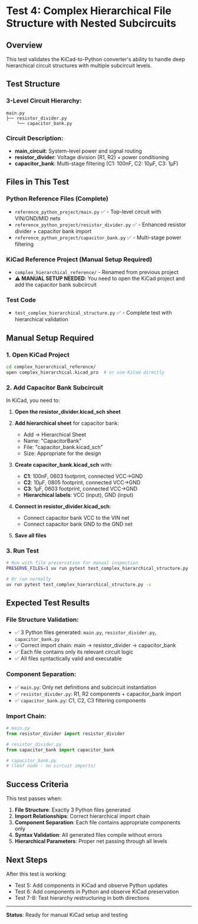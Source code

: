 # Test 4: Complex Hierarchical File Structure with Nested Subcircuits

## Overview

This test validates the KiCad-to-Python converter's ability to handle deep hierarchical circuit structures with multiple subcircuit levels.

## Test Structure

### 3-Level Circuit Hierarchy:
```
main.py
├── resistor_divider.py  
    └── capacitor_bank.py
```

### Circuit Description:
- **main_circuit**: System-level power and signal routing
- **resistor_divider**: Voltage division (R1, R2) + power conditioning
- **capacitor_bank**: Multi-stage filtering (C1: 100nF, C2: 10µF, C3: 1µF)

## Files in This Test

### Python Reference Files (Complete)
- `reference_python_project/main.py` ✅ - Top-level circuit with VIN/GND/MID nets
- `reference_python_project/resistor_divider.py` ✅ - Enhanced resistor divider + capacitor bank import
- `reference_python_project/capacitor_bank.py` ✅ - Multi-stage power filtering

### KiCad Reference Project (Manual Setup Required)
- `complex_hierarchical_reference/` - Renamed from previous project
- **⚠️ MANUAL SETUP NEEDED**: You need to open the KiCad project and add the capacitor bank subcircuit

### Test Code
- `test_complex_hierarchical_structure.py` ✅ - Complete test with hierarchical validation

## Manual Setup Required

### 1. Open KiCad Project
```bash
cd complex_hierarchical_reference/
open complex_hierarchical.kicad_pro  # or use KiCad directly
```

### 2. Add Capacitor Bank Subcircuit
In KiCad, you need to:

1. **Open the resistor_divider.kicad_sch sheet**
2. **Add hierarchical sheet** for capacitor bank:
   - Add → Hierarchical Sheet
   - Name: "CapacitorBank"
   - File: "capacitor_bank.kicad_sch"
   - Size: Appropriate for the design

3. **Create capacitor_bank.kicad_sch** with:
   - **C1**: 100nF, 0603 footprint, connected VCC→GND
   - **C2**: 10µF, 0805 footprint, connected VCC→GND  
   - **C3**: 1µF, 0603 footprint, connected VCC→GND
   - **Hierarchical labels**: VCC (input), GND (input)

4. **Connect in resistor_divider.kicad_sch**:
   - Connect capacitor bank VCC to the VIN net
   - Connect capacitor bank GND to the GND net

5. **Save all files**

### 3. Run Test
```bash
# Run with file preservation for manual inspection
PRESERVE_FILES=1 uv run pytest test_complex_hierarchical_structure.py -v

# Or run normally  
uv run pytest test_complex_hierarchical_structure.py -v
```

## Expected Test Results

### File Structure Validation:
- ✅ 3 Python files generated: `main.py`, `resistor_divider.py`, `capacitor_bank.py`
- ✅ Correct import chain: main → resistor_divider → capacitor_bank
- ✅ Each file contains only its relevant circuit logic
- ✅ All files syntactically valid and executable

### Component Separation:
- ✅ `main.py`: Only net definitions and subcircuit instantiation
- ✅ `resistor_divider.py`: R1, R2 components + capacitor_bank import
- ✅ `capacitor_bank.py`: C1, C2, C3 filtering components

### Import Chain:
```python
# main.py
from resistor_divider import resistor_divider

# resistor_divider.py  
from capacitor_bank import capacitor_bank

# capacitor_bank.py
# (leaf node - no circuit imports)
```

## Success Criteria

This test passes when:
1. **File Structure**: Exactly 3 Python files generated
2. **Import Relationships**: Correct hierarchical import chain
3. **Component Separation**: Each file contains appropriate components only
4. **Syntax Validation**: All generated files compile without errors
5. **Hierarchical Parameters**: Proper net passing through all levels

## Next Steps

After this test is working:
- Test 5: Add components in KiCad and observe Python updates
- Test 6: Add components in Python and observe KiCad preservation
- Test 7-8: Test hierarchy restructuring in both directions

---

**Status**: Ready for manual KiCad setup and testing